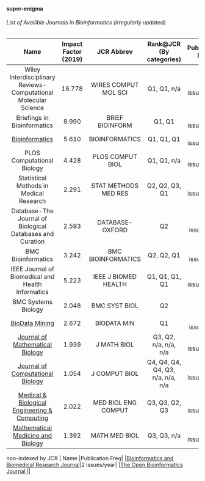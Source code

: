 #### super-enigma
###### List of Availible Journals in Bioinformatics (irregularly updated)

| Name | Impact Factor (2019)  | JCR Abbrev | Rank@JCR (By categories)  | Publication Freq |
| :---:   | :-: | :-: |:-: |:-: |
| Wiley Interdisciplinary Reviews-Computational Molecular Science| 16.778 |        WIRES COMPUT   MOL SCI | Q1, Q1, n/a    | 6 issues/year  | 
| Briefings in Bioinformatics| 8.990  |BRIEF   BIOINFORM      | Q1, Q1         | 6 issues/year  |
| [Bioinformatics](https://academic.oup.com/bioinformatics)     | 5.610  |        BIOINFORMATICS         | Q1, Q1, Q1     | 24 issues/year |
| PLOS Computational Biology| 4.428  | PLOS COMPUT BIOL              | Q1, Q1, n/a    | 12 issues/year |
| Statistical Methods in Medical   Research| 2.291  | STAT METHODS MED RES          | Q2, Q2, Q3, Q1 | 6 issues/year  |
| Database-The Journal of Biological   Databases and Curation| 2.593  |        DATABASE-OXFORD        | Q2             | 1 issue/year   |
| BMC Bioinformatics| 3.242  | BMC BIOINFORMATICS| Q2, Q2, Q1     | 1 issue/year   |
| IEEE Journal   of Biomedical and Health Informatics| 5.223  |IEEE J BIOMED   HEALTH | Q1, Q1, Q1, Q1 | 6 issues/year  |
| BMC Systems Biology| 2.048  |BMC SYST BIOL| Q2||
| [BioData Mining](https://biodatamining.biomedcentral.com/)| 2.672  | BIODATA MIN| Q1 | 1 issue/year |
| [Journal of Mathematical Biology](https://www.springer.com/journal/285)| 1.939 | J MATH BIOL | Q3, Q2, n/a, n/a, n/a | 12 issues/year |
|[Journal of Computational Biology](https://home.liebertpub.com/publications/journal-of-computational-biology/31/overview)|1.054|J COMPUT BIOL |Q4, Q4, Q4, Q4, Q3, n/a, n/a, n/a| 12 issues/year |
|[Medical & Biological Engineering & Computing](https://www.springer.com/journal/11517)| 2.022| MED BIOL ENG COMPUT | Q3, Q3, Q2, Q3 | 12 issues/year|
|[Mathematical Medicine and Biology](https://academic.oup.com/imammb)|1.392 |  MATH MED BIOL | Q3, Q3, n/a |4 issues/year|
non-indexed by JCR
| Name |Publication Freq|
|[Bioinformatics and Biomedical Research Journal](http://bbrjournal.com/index.php/bbrj)|2 issues/year|
|[The Open Bioinformatics Journal ](https://openbioinformaticsjournal.com/)||
